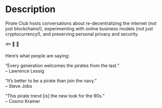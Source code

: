 # Description

Pirate Club hosts conversations about re-decentralizing the internet (not just
blockchains!), experimenting with online business models (not just
cryptocurrency!), and preserving personal privacy and security.

🐟 🐠 🐡

Here’s what people are saying:

“Every generation welcomes the pirates from the last.”  
– Lawrence Lessig

“It’s better to be a pirate than join the navy.”  
– Steve Jobs

“This pirate trend [is] the new look for the 90s.”  
– Cosmo Kramer
